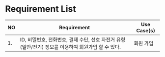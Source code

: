 # Requirement List

| NO | Requirement   | Use Case(s) |
|---|---|---|
| 1. | ID, 비밀번호, 전화번호, 결제 수단, 선호 자전거 유형(일반/전기) 정보를 이용하여 회원가입 할 수 있다. | 회원 가입 |
